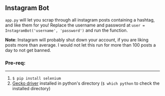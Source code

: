 ## Instagram Bot

```app.py``` will let you scrap through all instagram posts containing a hashtag, and like them for you! Replace the username and password at ```user = InstagramBot('username', 'password')``` and run the function.

**Note**: Instagram will probably shut down your account, if you are liking posts more than average. I would not let this run for more than 100 posts a day to not get banned.


### Pre-req:
---
1. ```$ pip install selenium```
2. [Gecko driver](https://github.com/mozilla/geckodriver/releases) installed in python's directory (```$ which python``` to check the installed directory)
